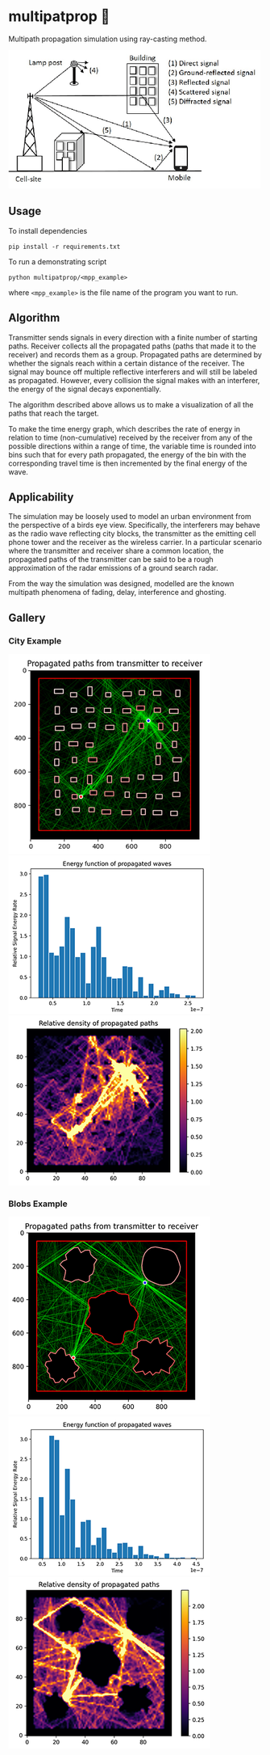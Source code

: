 # multipatprop 🔆

Multipath propagation simulation using ray-casting method.

![Multipath Diagram](gallery/diagram.png)

## Usage

To install dependencies
```
pip install -r requirements.txt
```
To run a demonstrating script
```
python multipatprop/<mpp_example>
```
where `<mpp_example>` is the file name of the program you want to run.

## Algorithm

Transmitter sends signals in every direction with a finite number of starting paths.
Receiver collects all the propagated paths (paths that made it to the receiver) and records them as a group.
Propagated paths are determined by whether the signals reach within a certain distance of the receiver.
The signal may bounce off multiple reflective interferers and will still be labeled as propagated.
However, every collision the signal makes with an interferer, the energy of the signal decays exponentially.

The algorithm described above allows us to make a visualization of all the paths that reach the target.

To make the time energy graph, which describes the rate of energy in relation to time (non-cumulative) received by the receiver from any of the possible directions within a range of time,
the variable time is rounded into bins such that for every path propagated, the energy of the bin with the corresponding travel time is then incremented by the final energy of the wave.

## Applicability

The simulation may be loosely used to model an urban environment from the perspective of a birds eye view. Specifically, the interferers may behave as the radio wave reflecting city blocks, the transmitter as the emitting cell phone tower and the receiver as the wireless carrier. In a particular scenario where the transmitter and receiver share a common location, the propagated paths of the transmitter can be said to be a rough approximation of the radar emissions of a ground search radar.

From the way the simulation was designed, modelled are the known multipath phenomena of fading, delay, interference and ghosting.

## Gallery

### City Example

![City 1](gallery/city/1.png)
![City 2](gallery/city/2.png)
![City 3](gallery/city/3.png)

### Blobs Example

![Blobs 1](gallery/blobs/1.png)
![Blobs 2](gallery/blobs/2.png)
![Blobs 3](gallery/blobs/3.png)
